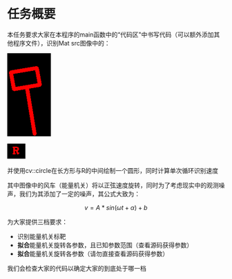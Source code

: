 # 任务概要

本任务要求大家在本程序的main函数中的“代码区"中书写代码（可以额外添加其他程序文件），识别Mat src图像中的：

![img](./image/target.png)

![img](./image/R.png)

并使用cv::circle在长方形与R的中间绘制一个圆形，同时计算单次循环识别速度

其中图像中的风车（能量机关）将以正弦速度旋转，同时为了考虑现实中的观测噪声，我们为其添加了一定的噪声，其公式大致为：

$$
v = A * sin{(\omega t + \alpha)}+ b
$$

为大家提供三档要求：

- 识别能量机关标靶
- **拟合**能量机关旋转各参数，且已知参数范围（查看源码获得参数）
- **拟合**能量机关旋转各参数（请勿直接查看源码获得参数）

我们会检查大家的代码以确定大家的到底处于哪一档
